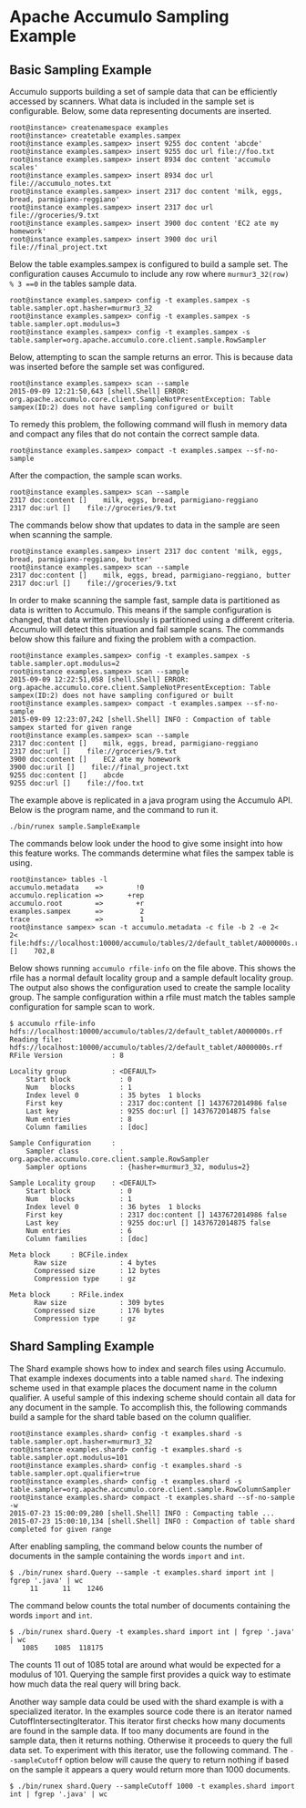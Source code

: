 <!--
Licensed to the Apache Software Foundation (ASF) under one or more
contributor license agreements.  See the NOTICE file distributed with
this work for additional information regarding copyright ownership.
The ASF licenses this file to You under the Apache License, Version 2.0
(the "License"); you may not use this file except in compliance with
the License.  You may obtain a copy of the License at

    http://www.apache.org/licenses/LICENSE-2.0

Unless required by applicable law or agreed to in writing, software
distributed under the License is distributed on an "AS IS" BASIS,
WITHOUT WARRANTIES OR CONDITIONS OF ANY KIND, either express or implied.
See the License for the specific language governing permissions and
limitations under the License.
-->
# Apache Accumulo Sampling Example

Basic Sampling Example
----------------------

Accumulo supports building a set of sample data that can be efficiently
accessed by scanners.  What data is included in the sample set is configurable.
Below, some data representing documents are inserted.  

    root@instance> createnamespace examples
    root@instance> createtable examples.sampex
    root@instance examples.sampex> insert 9255 doc content 'abcde'
    root@instance examples.sampex> insert 9255 doc url file://foo.txt
    root@instance examples.sampex> insert 8934 doc content 'accumulo scales'
    root@instance examples.sampex> insert 8934 doc url file://accumulo_notes.txt
    root@instance examples.sampex> insert 2317 doc content 'milk, eggs, bread, parmigiano-reggiano'
    root@instance examples.sampex> insert 2317 doc url file://groceries/9.txt
    root@instance examples.sampex> insert 3900 doc content 'EC2 ate my homework'
    root@instance examples.sampex> insert 3900 doc uril file://final_project.txt

Below the table examples.sampex is configured to build a sample set.  The configuration
causes Accumulo to include any row where `murmur3_32(row) % 3 ==0` in the
tables sample data.

    root@instance examples.sampex> config -t examples.sampex -s table.sampler.opt.hasher=murmur3_32
    root@instance examples.sampex> config -t examples.sampex -s table.sampler.opt.modulus=3
    root@instance examples.sampex> config -t examples.sampex -s table.sampler=org.apache.accumulo.core.client.sample.RowSampler

Below, attempting to scan the sample returns an error.  This is because data
was inserted before the sample set was configured.

    root@instance examples.sampex> scan --sample
    2015-09-09 12:21:50,643 [shell.Shell] ERROR: org.apache.accumulo.core.client.SampleNotPresentException: Table sampex(ID:2) does not have sampling configured or built

To remedy this problem, the following command will flush in memory data and
compact any files that do not contain the correct sample data.   

    root@instance examples.sampex> compact -t examples.sampex --sf-no-sample

After the compaction, the sample scan works.  

    root@instance examples.sampex> scan --sample
    2317 doc:content []    milk, eggs, bread, parmigiano-reggiano
    2317 doc:url []    file://groceries/9.txt

The commands below show that updates to data in the sample are seen when
scanning the sample.

    root@instance examples.sampex> insert 2317 doc content 'milk, eggs, bread, parmigiano-reggiano, butter'
    root@instance examples.sampex> scan --sample
    2317 doc:content []    milk, eggs, bread, parmigiano-reggiano, butter
    2317 doc:url []    file://groceries/9.txt

In order to make scanning the sample fast, sample data is partitioned as data is
written to Accumulo.  This means if the sample configuration is changed, that
data written previously is partitioned using a different criteria.  Accumulo
will detect this situation and fail sample scans.  The commands below show this
failure and fixing the problem with a compaction.

    root@instance examples.sampex> config -t examples.sampex -s table.sampler.opt.modulus=2
    root@instance examples.sampex> scan --sample
    2015-09-09 12:22:51,058 [shell.Shell] ERROR: org.apache.accumulo.core.client.SampleNotPresentException: Table sampex(ID:2) does not have sampling configured or built
    root@instance examples.sampex> compact -t examples.sampex --sf-no-sample
    2015-09-09 12:23:07,242 [shell.Shell] INFO : Compaction of table sampex started for given range
    root@instance examples.sampex> scan --sample
    2317 doc:content []    milk, eggs, bread, parmigiano-reggiano
    2317 doc:url []    file://groceries/9.txt
    3900 doc:content []    EC2 ate my homework
    3900 doc:uril []    file://final_project.txt
    9255 doc:content []    abcde
    9255 doc:url []    file://foo.txt

The example above is replicated in a java program using the Accumulo API.
Below is the program name, and the command to run it.

    ./bin/runex sample.SampleExample

The commands below look under the hood to give some insight into how this
feature works.  The commands determine what files the sampex table is using.

    root@instance> tables -l
    accumulo.metadata    =>        !0
    accumulo.replication =>      +rep
    accumulo.root        =>        +r
    examples.sampex      =>         2
    trace                =>         1
    root@instance sampex> scan -t accumulo.metadata -c file -b 2 -e 2<
    2< file:hdfs://localhost:10000/accumulo/tables/2/default_tablet/A000000s.rf []    702,8

Below shows running `accumulo rfile-info` on the file above.  This shows the
rfile has a normal default locality group and a sample default locality group.
The output also shows the configuration used to create the sample locality
group.  The sample configuration within a rfile must match the tables sample
configuration for sample scan to work.

    $ accumulo rfile-info hdfs://localhost:10000/accumulo/tables/2/default_tablet/A000000s.rf
    Reading file: hdfs://localhost:10000/accumulo/tables/2/default_tablet/A000000s.rf
    RFile Version            : 8
    
    Locality group           : <DEFAULT>
    	Start block            : 0
    	Num   blocks           : 1
    	Index level 0          : 35 bytes  1 blocks
    	First key              : 2317 doc:content [] 1437672014986 false
    	Last key               : 9255 doc:url [] 1437672014875 false
    	Num entries            : 8
    	Column families        : [doc]
    
    Sample Configuration     :
    	Sampler class          : org.apache.accumulo.core.client.sample.RowSampler
    	Sampler options        : {hasher=murmur3_32, modulus=2}

    Sample Locality group    : <DEFAULT>
    	Start block            : 0
    	Num   blocks           : 1
    	Index level 0          : 36 bytes  1 blocks
    	First key              : 2317 doc:content [] 1437672014986 false
    	Last key               : 9255 doc:url [] 1437672014875 false
    	Num entries            : 6
    	Column families        : [doc]
    
    Meta block     : BCFile.index
          Raw size             : 4 bytes
          Compressed size      : 12 bytes
          Compression type     : gz

    Meta block     : RFile.index
          Raw size             : 309 bytes
          Compressed size      : 176 bytes
          Compression type     : gz


Shard Sampling Example
----------------------

The Shard example shows how to index and search files using Accumulo.  That
example indexes documents into a table named `shard`.  The indexing scheme used
in that example places the document name in the column qualifier.  A useful
sample of this indexing scheme should contain all data for any document in the
sample.   To accomplish this, the following commands build a sample for the
shard table based on the column qualifier.

    root@instance examples.shard> config -t examples.shard -s table.sampler.opt.hasher=murmur3_32
    root@instance examples.shard> config -t examples.shard -s table.sampler.opt.modulus=101
    root@instance examples.shard> config -t examples.shard -s table.sampler.opt.qualifier=true
    root@instance examples.shard> config -t examples.shard -s table.sampler=org.apache.accumulo.core.client.sample.RowColumnSampler
    root@instance examples.shard> compact -t examples.shard --sf-no-sample -w
    2015-07-23 15:00:09,280 [shell.Shell] INFO : Compacting table ...
    2015-07-23 15:00:10,134 [shell.Shell] INFO : Compaction of table shard completed for given range

After enabling sampling, the command below counts the number of documents in
the sample containing the words `import` and `int`.     

    $ ./bin/runex shard.Query --sample -t examples.shard import int | fgrep '.java' | wc
         11      11    1246

The command below counts the total number of documents containing the words
`import` and `int`.

    $ ./bin/runex shard.Query -t examples.shard import int | fgrep '.java' | wc
       1085    1085  118175

The counts 11 out of 1085 total are around what would be expected for a modulus
of 101.  Querying the sample first provides a quick way to estimate how much data
the real query will bring back. 

Another way sample data could be used with the shard example is with a
specialized iterator.  In the examples source code there is an iterator named
CutoffIntersectingIterator.  This iterator first checks how many documents are
found in the sample data.  If too many documents are found in the sample data,
then it returns nothing.   Otherwise it proceeds to query the full data set.
To experiment with this iterator, use the following command.  The
`--sampleCutoff` option below will cause the query to return nothing if based
on the sample it appears a query would return more than 1000 documents.

    $ ./bin/runex shard.Query --sampleCutoff 1000 -t examples.shard import int | fgrep '.java' | wc
